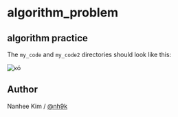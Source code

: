 # algorithm_problem

## algorithm practice  

The `my_code` and `my_code2` directories should look like this:

![ĸó](https://user-images.githubusercontent.com/56310078/76786231-35c7e880-67fa-11ea-8ab5-e395694ae064.JPG)


## Author
Nanhee Kim / [@nh9k](https://github.com/nh9k)
